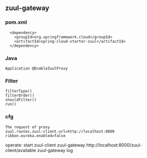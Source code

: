 zuul-gateway
-------------
### pom.xml  
      <dependency>
        <groupId>org.springframework.cloud</groupId>
        <artifactId>spring-cloud-starter-zuul</artifactId>
      </dependency>
     
### Java   
    Application @EnableZuulProxy
  
### Filter
    filterType()
    filterOrder()
    shouldFilter()
    run()

### cfg 

    The request of proxy 
    zuul.routes.zuul-client.url=http://localhost:8080
    ribbon.eureka.enabled=false

operate:
    start zuul-client zuul-gateway
    http://localhost:8000/zuul-client/available
    zuul-gateway log 
    